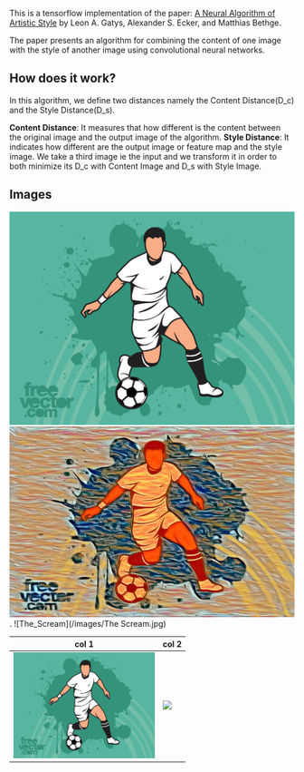 This is a tensorflow implementation of the paper: [A Neural Algorithm of Artistic Style](https://arxiv.org/pdf/1508.06576.pdf) by Leon A. Gatys, Alexander S. Ecker, and Matthias Bethge.

The paper presents an algorithm for combining the content of one image with the style of another image using convolutional neural networks. 

## How does it work?
In this algorithm, we define two distances namely the Content Distance(D_c) and the Style Distance(D_s).

**Content Distance**: It measures that how different is the content between the original image and the output image of the algorithm.
**Style Distance**: It indicates how different are the output image or feature map and the style image.
We take a third image ie the input and we transform it in order to both minimize its D_c with Content Image and D_s with Style Image.

## Images
![Footballer](/images/football.jpg) ![Footballer-The_Scream](/images/Football_Scream.jpg).
![The_Scream](/images/The Scream.jpg)


| col 1      | col 2      |
|------------|-------------|
| <img src="/images/football.jpg" width="250"> | <img src="/images/Football_Scream.jpg)" width="250"> |
